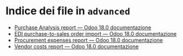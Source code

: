 # Indice dei file in `advanced`

- [Purchase Analysis report — Odoo 18.0 documentazione](./analyze.md)
- [EDI purchase-to-sales order import — Odoo 18.0 documentazione](./edi.md)
- [Procurement expenses report — Odoo 18.0 documentazione](./procurement_expenses_report.md)
- [Vendor costs report — Odoo 18.0 documentazione](./vendor_costs_report.md)
